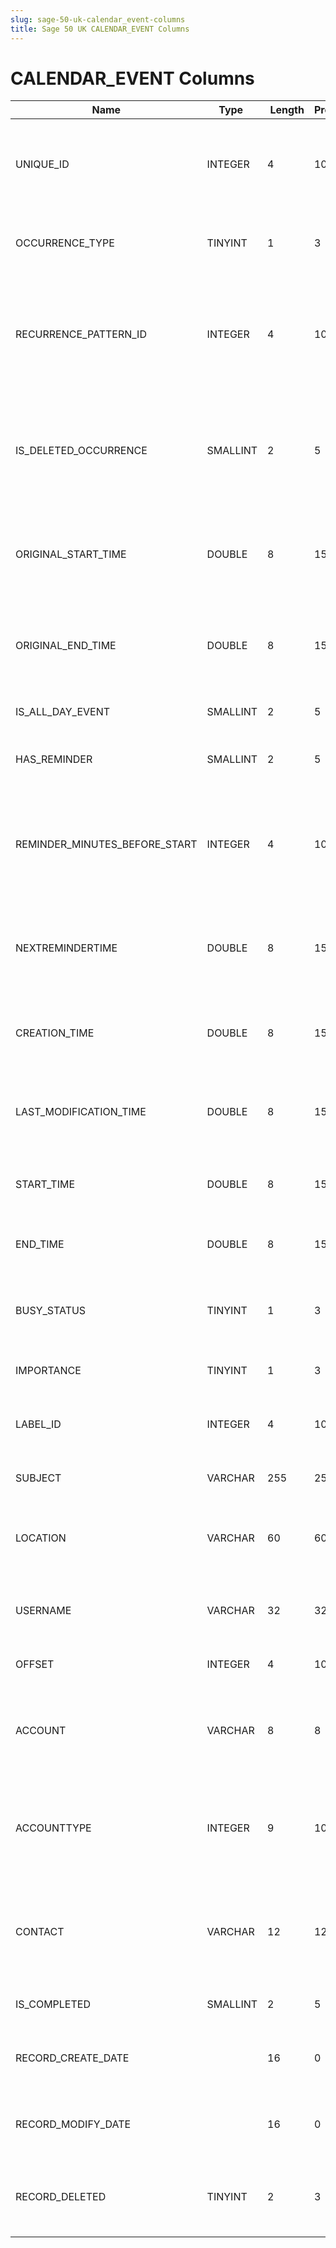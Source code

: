 ```yaml
---
slug: sage-50-uk-calendar_event-columns
title: Sage 50 UK CALENDAR_EVENT Columns
---
```

# CALENDAR_EVENT Columns

| Name | Type  |  Length | Precision  |  Notes  | Example |
| --- | --- | --- | --- | --- | --- |
| UNIQUE_ID | INTEGER | 4 | 10 | The unique identifier of this calendar event (an internal number) | 1 |
| OCCURRENCE_TYPE | TINYINT | 1 | 3 | How was this event generated, in terms of recurrence? | 0 |
| RECURRENCE_PATTERN_ID | INTEGER | 4 | 10 | The unique identifier of a recurrence pattern associated with this event (a foreign key) | 0 |
| IS_DELETED_OCCURRENCE | SMALLINT | 2 | 5 | Does this event represent an occurrence a recurring event that's been deleted? | 0 |
| ORIGINAL_START_TIME | DOUBLE | 8 | 15 | The start time of the master event for this recurrence exception | 0 |
| ORIGINAL_END_TIME | DOUBLE | 8 | 15 | The end time of the master event for this recurrence exception | 0 |
| IS_ALL_DAY_EVENT | SMALLINT | 2 | 5 | Is this event an all-day event? | 1 |
| HAS_REMINDER | SMALLINT | 2 | 5 | Is the reminder enabled for this event? | 1 |
| REMINDER_MINUTES_BEFORE_START | INTEGER | 4 | 10 | The number of minutes before the start of the event that the user should alerted to it | 15 |
| NEXTREMINDERTIME | DOUBLE | 8 | 15 | The date and time at which the next reminder is to be shown. | 0 |
| CREATION_TIME | DOUBLE | 8 | 15 | The date and time at which this event was first created | 0 |
| LAST_MODIFICATION_TIME | DOUBLE | 8 | 15 | The date and time at which this event was last modified | 0 |
| START_TIME | DOUBLE | 8 | 15 | The date and time at which this event begins | 39702 |
| END_TIME | DOUBLE | 8 | 15 | The date and time at which this event ends | 39702.0069444444 |
| BUSY_STATUS | TINYINT | 1 | 3 | How will the user be occupied for the duration of this event? | 0 |
| IMPORTANCE | TINYINT | 1 | 3 | How important is this event? | 0 |
| LABEL_ID | INTEGER | 4 | 10 | The unique identifier of the label applied to this event | 6 |
| SUBJECT | VARCHAR | 255 | 255 | The subject/title of the event | Promised Payment from ABS001 for £750.00 |
| LOCATION | VARCHAR | 60 | 60 | A string in which the user can enter the location of the event |  |
| USERNAME | VARCHAR | 32 | 32 | The name of the user who created the event |  |
| OFFSET | INTEGER | 4 | 10 | Where memo is in file | 10 |
| ACCOUNT | VARCHAR | 8 | 8 | The unique identifier of the customer or supplier linked to the event | ABS001 |
| ACCOUNTTYPE | INTEGER | 9 | 10 | Denotes if the reference stored in the account field is a customer or supplier | 0 |
| CONTACT | VARCHAR | 12 | 12 | The name of the contact at the customer or supplier linked to the event |  |
| IS_COMPLETED | SMALLINT | 2 | 5 | Is this event flagged as complete? | 0 |
| RECORD_CREATE_DATE |  | 16 | 0 | Date and time when the record was created. | 27/04/2010 17:16:58 |
| RECORD_MODIFY_DATE |  | 16 | 0 | Date and time when the record was modified. | 04/08/2017 14:18:54 |
| RECORD_DELETED | TINYINT | 2 | 3 | Flag denoting if the record has been deleted or not. | 0 |
